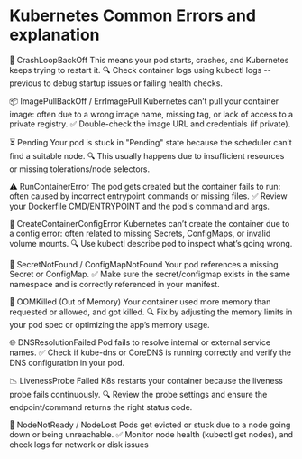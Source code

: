 # Kubernetes Common Errors and explanation

🔁 CrashLoopBackOff
This means your pod starts, crashes, and Kubernetes keeps trying to restart it.
🔍 Check container logs using kubectl logs <pod> --previous to debug startup issues or failing health checks.

📦 ImagePullBackOff / ErrImagePull
Kubernetes can’t pull your container image: often due to a wrong image name, missing tag, or lack of access to a private registry.
✅ Double-check the image URL and credentials (if private).

⏳ Pending
Your pod is stuck in "Pending" state because the scheduler can’t find a suitable node.
🔍 This usually happens due to insufficient resources or missing tolerations/node selectors.

⚠️ RunContainerError
The pod gets created but the container fails to run: often caused by incorrect entrypoint commands or missing files.
✅ Review your Dockerfile CMD/ENTRYPOINT and the pod's command and args.

🚫 CreateContainerConfigError
Kubernetes can’t create the container due to a config error: often related to missing Secrets, ConfigMaps, or invalid volume mounts.
🔍 Use kubectl describe pod <pod> to inspect what’s going wrong.

🔐 SecretNotFound / ConfigMapNotFound
Your pod references a missing Secret or ConfigMap.
✅ Make sure the secret/configmap exists in the same namespace and is correctly referenced in your manifest.

🧠 OOMKilled (Out of Memory)
Your container used more memory than requested or allowed, and got killed.
🔍 Fix by adjusting the memory limits in your pod spec or optimizing the app’s memory usage.

🌐 DNSResolutionFailed
Pod fails to resolve internal or external service names.
✅ Check if kube-dns or CoreDNS is running correctly and verify the DNS configuration in your pod.

📉 LivenessProbe Failed
K8s restarts your container because the liveness probe fails continuously.
🔍 Review the probe settings and ensure the endpoint/command returns the right status code.

🔄 NodeNotReady / NodeLost
 Pods get evicted or stuck due to a node going down or being unreachable.
 ✅ Monitor node health (kubectl get nodes), and check logs for network or disk issues

